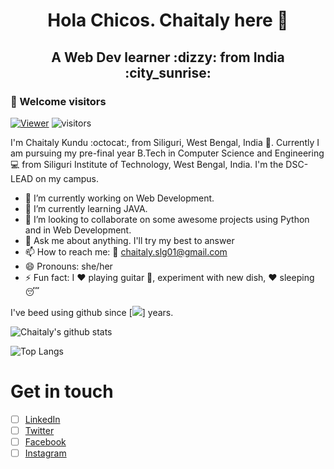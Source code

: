 <h1 align="center"> <b> Hola Chicos. Chaitaly here 👋 </b> </h1>
<h2 align="center"> <b> A Web Dev learner :dizzy: from India :city_sunrise: </b> </h2>

### :rainbow: Welcome visitors

[![Viewer](http://hits.dwyl.com/Chaitalykundu/Chaitalykundu.svg)](http://hits.dwyl.com/Chaitalykundu/Chaitalykundu)
![visitors](https://visitor-badge.glitch.me/badge?page_id=Chaitalykundu.Chaitalykundu)
<!-- ![GitHub label](https://img.shields.io/static/v1?label=C&message=Intermediate&color=<green>)
![GitHub label](https://img.shields.io/static/v1?label=Python&message=Intermediate&color=<Yellow>)
![GitHub label](https://img.shields.io/static/v1?label=Web_Development&message=Intermediate&color=<Red>)
![GitHub label](https://img.shields.io/static/v1?label=Java&message=Beginner&color=<green>)
![GitHub label](https://img.shields.io/static/v1?label=CPP&message=Intermediate&color=<red>) -->


I'm Chaitaly Kundu :octocat:, from Siliguri, West Bengal, India :city_sunset:. Currently I am pursuing my pre-final year B.Tech in Computer Science and Engineering :computer: from Siliguri Institute of Technology, West Bengal, India. I'm the DSC-LEAD on my campus.



- 🔭 I’m currently working on Web Development. 
- 🌱 I’m currently learning JAVA.
- 👯 I’m looking to collaborate on some awesome projects using Python and in Web Development.
- 💬 Ask me about anything. I'll try my best to answer
- 📫 How to reach me: :e-mail: chaitaly.slg01@gmail.com
- 😄 Pronouns: she/her
- ⚡ Fun fact: I :heart: playing guitar :guitar:, experiment with new dish, :heart: sleeping :sleeping:

I've beed using github since [![](https://badges.pufler.dev/years/puf17640)] years.


![Chaitaly's github stats](https://github-readme-stats.vercel.app/api?username=Chaitalykundu&show_icons=true&theme=tokyonight)

![Top Langs](https://github-readme-stats.vercel.app/api/top-langs/?username=Chaitalykundu&layout=compact&theme=tokyonight)

# Get in touch

- [ ] [LinkedIn](http://www.linkedin.com/in/chaitaly-kundu-476968175/)
- [ ] [Twitter](http://twitter.com/chaitaly_kundu/)
- [ ] [Facebook](http://www.facebook.com/profile.php?id=100008943342189/)
- [ ] [Instagram](http://www.instagram.com/__m__o_n__i__/)
